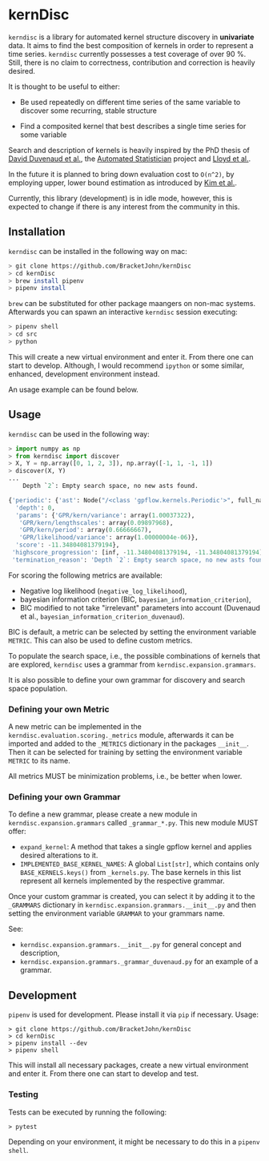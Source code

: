 # kernDisc

`kerndisc` is a library for automated kernel structure discovery in **univariate** data. It aims to find the best composition of kernels in order to represent a time series. `kerndisc` currently possesses a test coverage of over 90 %. Still, there is no claim to correctness, contribution and correction is heavily desired.

It is thought to be useful to either:

* Be used repeatedly on different time series of the same variable to discover some recurring, stable structure

* Find a composited kernel that best describes a single time series for some variable


Search and description of kernels is heavily inspired by the PhD thesis of [David Duvenaud et al.](http://www.cs.toronto.edu/~duvenaud/thesis.pdf), the [Automated Statistician](https://github.com/jamesrobertlloyd/gp-structure-search) project and [Lloyd et al.](https://arxiv.org/pdf/1402.4304.pdf).

In the future it is planned to bring down evaluation cost to `O(n^2)`, by employing upper, lower bound estimation as introduced by [Kim et al.](https://arxiv.org/abs/1706.02524).

Currently, this library (development) is in idle mode, however, this is expected to change if there is any interest from the community in this.

## Installation

`kerndisc` can be installed in the following way on mac:

```sh
> git clone https://github.com/BracketJohn/kernDisc
> cd kernDisc
> brew install pipenv
> pipenv install
```

`brew` can be substituted for other package maangers on non-mac systems. Afterwards you can spawn an interactive `kerndisc` session executing:

```sh
> pipenv shell
> cd src
> python
```

This will create a new virtual environment and enter it. From there one can start to develop. Although, I would recommend `ipython` or some similar, enhanced, development environment instead.

An usage example can be found below.

## Usage

`kerndisc` can be used in the following way:

```python
> import numpy as np
> from kerndisc import discover
> X, Y = np.array([0, 1, 2, 3]), np.array([-1, 1, -1, 1])
> discover(X, Y)
...
    Depth `2`: Empty search space, no new asts found.

{'periodic': {'ast': Node("/<class 'gpflow.kernels.Periodic'>", full_name='Periodic'),
  'depth': 0,
  'params': {'GPR/kern/variance': array(1.00037322),
   'GPR/kern/lengthscales': array(0.09897968),
   'GPR/kern/period': array(0.66666667),
   'GPR/likelihood/variance': array(1.00000004e-06)},
  'score': -11.34804081379194},
 'highscore_progression': [inf, -11.34804081379194, -11.34804081379194],
 'termination_reason': 'Depth `2`: Empty search space, no new asts found.'}
```

For scoring the following metrics are available:

* Negative log likelihood (`negative_log_likelihood`),
* bayesian information criterion (BIC, `bayesian_information_criterion`),
* BIC modified to not take "irrelevant" parameters into account (Duvenaud et al., `bayesian_information_criterion_duvenaud`).

BIC is default, a metric can be selected by setting the environment variable `METRIC`. This can also be used to define custom metrics.

To populate the search space, i.e., the possible combinations of kernels that are explored, `kerndisc` uses a grammar from `kerndisc.expansion.grammars`.

It is also possible to define your own grammar for discovery and search space population.

### Defining your own Metric

A new metric can be implemented in the `kerndisc.evaluation.scoring._metrics` module, afterwards it can be imported and added to the `_METRICS` dictionary in the packages `__init__`. Then it can be selected for training by setting the environment variable `METRIC` to its name.

All metrics MUST be minimization problems, i.e., be better when lower.

### Defining your own Grammar

To define a new grammar, please create a new module in `kerndisc.expansion.grammars` called `_grammar_*.py`. This new module MUST offer:

* `expand_kernel`: A method that takes a single gpflow kernel and applies desired alterations to it.
* `IMPLEMENTED_BASE_KERNEL_NAMES`: A global `List[str]`, which contains only `BASE_KERNELS.keys()` from `_kernels.py`.
  The base kernels in this list represent all kernels implemented by the respective grammar.

Once your custom grammar is created, you can select it by adding it to the `_GRAMMARS` dictionary in `kerndisc.expansion.grammars.__init__.py` and then setting the environment variable `GRAMMAR` to your grammars name.

See:
* `kerndisc.expansion.grammars.__init__.py` for general concept and description,
* `kerndisc.expansion.grammars._grammar_duvenaud.py` for an example of a grammar.

## Development

`pipenv` is used for development. Please install it via `pip` if necessary. Usage:

```
> git clone https://github.com/BracketJohn/kernDisc
> cd kernDisc
> pipenv install --dev
> pipenv shell
```

This will install all necessary packages, create a new virtual environment and enter it. From there one can start to develop and test.

### Testing

Tests can be executed by running the following:
```
> pytest
```

Depending on your environment, it might be necessary to do this in a `pipenv shell`.
